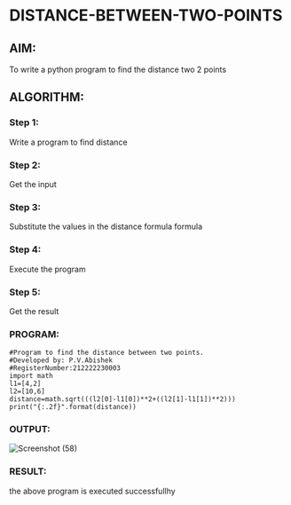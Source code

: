 # DISTANCE-BETWEEN-TWO-POINTS

## AIM:
To write a python program to find the distance two 2 points
## ALGORITHM:
### Step 1:
Write a program to find distance
### Step 2:
Get the input

### Step 3:
Substitute the values in the distance formula formula

### Step 4:
Execute the program

### Step 5:
Get the result
### PROGRAM:
```
#Program to find the distance between two points.
#Developed by: P.V.Abishek
#RegisterNumber:212222230003
import math
l1=[4,2]
l2=[10,6]
distance=math.sqrt(((l2[0]-l1[0])**2+((l2[1]-l1[1])**2)))
print("{:.2f}".format(distance))  
```

### OUTPUT: 
![Screenshot (58)](https://user-images.githubusercontent.com/119405626/229995834-21b7b343-1861-4df8-baf3-fb405075bc21.png)


### RESULT:
the above program is executed successfullhy
